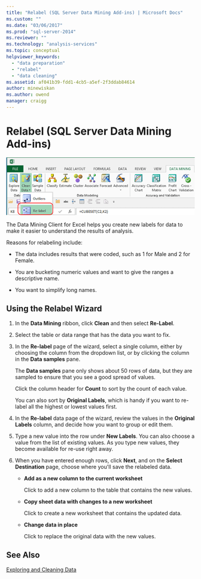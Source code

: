 ```yaml
---
title: "Relabel (SQL Server Data Mining Add-ins) | Microsoft Docs"
ms.custom: ""
ms.date: "03/06/2017"
ms.prod: "sql-server-2014"
ms.reviewer: ""
ms.technology: "analysis-services"
ms.topic: conceptual
helpviewer_keywords: 
  - "data preparation"
  - "relabel"
  - "data cleaning"
ms.assetid: af041b39-fdd1-4cb5-a5ef-2f3ddab84614
author: minewiskan
ms.author: owend
manager: craigg
---
```

# Relabel (SQL Server Data Mining Add-ins)
  ![Office 13 icon for Relabel tool](media/dm13-relabel.gif "Office 13 icon for Relabel tool")  
  
 The Data Mining Client for Excel helps you create new labels for data to make it easier to understand the results of analysis.  
  
 Reasons for relabeling include:  
  
-   The data includes results that were coded, such as 1 for Male and 2 for Female.  
  
-   You are bucketing numeric values and want to give the ranges a descriptive name.  
  
-   You want to simplify long names.  
  
## Using the Relabel Wizard  
  
1.  In the **Data Mining** ribbon, click **Clean** and then select **Re-Label**.  
  
2.  Select the table or data range that has the data you want to fix.  
  
3.  In the **Re-label** page of the wizard, select a single column, either by choosing the column from the dropdown list, or by clicking the column in the **Data samples** pane.  
  
     The **Data samples** pane only shows about 50 rows of data, but they are sampled to ensure that you see a good spread of values.  
  
     Click the column header for **Count** to sort by the count of each value.  
  
     You can also sort by **Original Labels**, which is handy if you want to re-label all the highest or lowest values first.  
  
4.  In the **Re-label** data page of the wizard, review the values in the **Original Labels** column, and decide how you want to group or edit them.  
  
5.  Type a new value into the row under **New Labels**. You can also choose a value from the list of existing values. As you type new values, they become available for re-use right away.  
  
6.  When you have entered enough rows, click **Next**, and on the **Select Destination** page, choose where you'll save the relabeled data.  
  
    -   **Add as a new column to the current worksheet**  
  
         Click to add a new column to the table that contains the new values.  
  
    -   **Copy sheet data with changes to a new worksheet**  
  
         Click to create a new worksheet that contains the updated data.  
  
    -   **Change data in place**  
  
         Click to replace the original data with the new values.  
  
## See Also  
 [Exploring and Cleaning Data](exploring-and-cleaning-data.md)  
  
  
